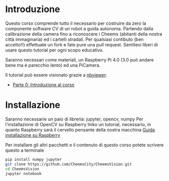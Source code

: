 # Introduzione
Questo corso comprende tutto il necessario per costruire da zero la componente software CV di un robot a guida autonoma.
Partendo dalla calibrazione della camera fino a riconoscere i Cheems (abitanti della nostra città immaginaria) ed i cartelli stradali.
Per qualsiasi contibuto (ben accetto!!) effettuate un fork e fate pure una pull request.
Sentitevi liberi di usare questo tutorial per ogni scopo educativo.

Saranno necessari come materiali, un Raspberry Pi 4.0 (3.0 può andare bene ma è parecchio lento) ed una PiCamera.

Il tutorial può essere visionato grazie a [nbviewer](http://nbviewer.jupyter.org):
* [Parte 0: Introduzione al corso](http://nbviewer.jupyter.org/github/CheemsCity/CheemsVision/CheemsVision-Part0-Introduction.ipynb)

# Installazione
Saranno necessarie un paio di libreria: jupyter, opencv, numpy
Per l'installazione di OpenCV su Raspberry linko un tutorial, necessario, in quanto Raspberry sarà il cervello pensante della nostra macchina [Guida installazione su Raspberry](https://robu.in/installing-opencv-using-cmake-in-raspberry-pi/)


Per installare gli altri pacchetti e il contenuto di questo corso potete scrivere questo a terminale
```bash
pip install numpy jupyter
git clone https://github.com/CheemsCity/CheemsVision.git
cd CheemsVision
jupyter notebook
```